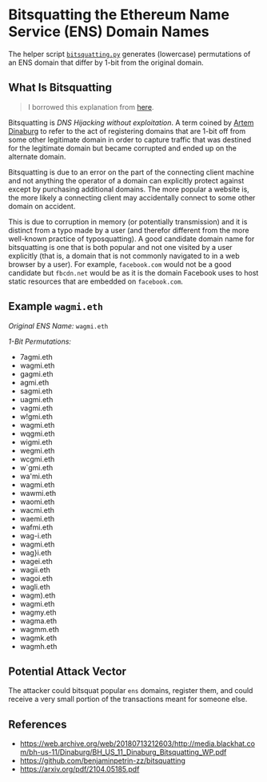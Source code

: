 # Bitsquatting the Ethereum Name Service (ENS) Domain Names
The helper script [`bitsquatting.py`](https://github.com/pcaversaccio/bitsquatting/blob/main/bitsquatting.py) generates (lowercase) permutations of an ENS domain that differ by 1-bit from the original domain.

## What Is Bitsquatting
> I borrowed this explanation from [here](https://github.com/benjaminpetrin-zz/bitsquatting).

Bitsquatting is _DNS Hijacking without exploitation_. A term coined by [Artem Dinaburg](https://web.archive.org/web/20180713212603/http://media.blackhat.com/bh-us-11/Dinaburg/BH_US_11_Dinaburg_Bitsquatting_WP.pdf) to refer to the act of registering domains that are 1-bit off from some other legitimate domain in order to capture traffic that was destined for the legitimate domain but became corrupted and ended up on the alternate domain.

Bitsquatting is due to an error on the part of the connecting client machine and not anything the operator of a domain can explicitly protect against except by purchasing additional domains. The more popular a website is, the more likely a connecting client may accidentally connect to some other domain on accident.

This is due to corruption in memory (or potentially transmission) and it is distinct from a typo made by a user (and therefor different from the more well-known practice of typosquatting). A good candidate domain name for bitsquatting is one that is both popular and not one visited by a user explicitly (that is, a domain that is not commonly navigated to in a web browser by a user). For example, `facebook.com` would not be a good candidate but `fbcdn.net` would be as it is the domain Facebook uses to host static resources that are embedded on `facebook.com`.

## Example `wagmi.eth`
*Original ENS Name:* `wagmi.eth`

*1-Bit Permutations:*
- 7agmi.eth
- wagmi.eth
- gagmi.eth
- agmi.eth
- sagmi.eth
- uagmi.eth
- vagmi.eth
- w!gmi.eth
- wagmi.eth
- wqgmi.eth
- wigmi.eth
- wegmi.eth
- wcgmi.eth
- w`gmi.eth
- wa'mi.eth
- wagmi.eth
- wawmi.eth
- waomi.eth
- wacmi.eth
- waemi.eth
- wafmi.eth
- wag-i.eth
- wagmi.eth
- wag}i.eth
- wagei.eth
- wagii.eth
- wagoi.eth
- wagli.eth
- wagm).eth
- wagmi.eth
- wagmy.eth
- wagma.eth
- wagmm.eth
- wagmk.eth
- wagmh.eth

## Potential Attack Vector
The attacker could bitsquat popular `ens` domains, register them, and could receive a very small portion of the transactions meant for someone else.

## References
- https://web.archive.org/web/20180713212603/http://media.blackhat.com/bh-us-11/Dinaburg/BH_US_11_Dinaburg_Bitsquatting_WP.pdf
- https://github.com/benjaminpetrin-zz/bitsquatting
- https://arxiv.org/pdf/2104.05185.pdf

